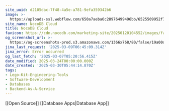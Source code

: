 ```yaml
---
site_uuid: d2105dac-7f48-4a5e-a781-9efa359342b6
image: >-
  https://uploads-ssl.webflow.com/650a7aeba6c28976499496bb/6525509952f7acbb92bc7b08_Cloud%20Thumbnail.webp
site_name: NocoDB Cloud
title: NocoDB Cloud
favicon: https://cdn.nocodb.com/marketing-site/20250120104552/images/favicon.png
og_screenshot_url: >-
  https://og-screenshots-prod.s3.amazonaws.com/1366x768/80/false/19a00d702844ac8ab3c52d73518b88b0638e420bd901041f747bd1dff4d65390.jpeg
jina_last_request: '2025-03-09T06:45:09.314Z'
jina_error: Error occurred
og_last_fetch: '2025-03-07T05:20:56.415Z'
date_modified: 2025-03-24T00:00:00.000Z
date_created: '2025-03-30T05:44:14.870Z'
tags:
- Lego-Kit-Engineering-Tools
- Software-Development
- Databases
- Backend-As-A-Service
---
```











[[Open Source]] [[Database Apps|Database App]]


